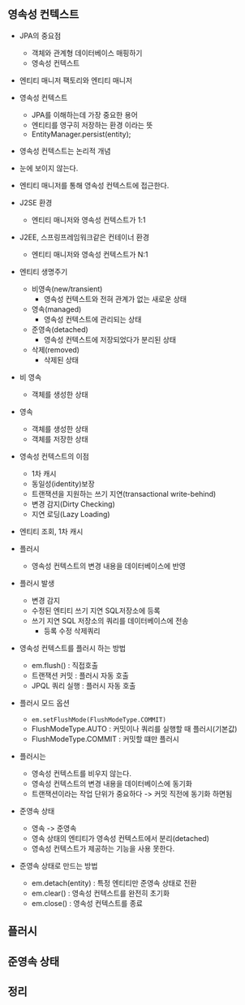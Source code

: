 ## 영속성 컨텍스트

- JPA의 중요점
    - 객체와 관계형 데이터베이스 매핑하기 
    - 영속성 컨텍스트
    
- 엔티티 매니저 팩토리와 엔티티 매니저

- 영속성 컨텍스트
    - JPA를 이해하는데 가장 중요한 용어
    - 엔티티를 영구히 저장하는 환경 이라는 뜻
    - EntityManager.persist(entity);
    
- 영속성 컨텍스트는 논리적 개념
- 눈에 보이지 않는다.
- 엔티티 매니저를 통해 영속성 컨텍스트에 접근한다.

- J2SE 환경
    - 엔티티 매니저와 영속성 컨텍스트가 1:1
- J2EE, 스프링프레임워크같은 컨테이너 환경
    - 엔티티 매니저와 영속성 컨텍스트가 N:1


- 엔티티 생명주기
    - 비영속(new/transient)
        - 영속성 컨텍스트와 전혀 관계가 없는 새로운 상태
    - 영속(managed)
        - 영속성 컨텍스트에 관리되는 상태
    - 준영속(detached)
        - 영속성 컨텍스트에 저장되었다가 분리된 상태
    - 삭제(removed)
        - 삭제된 상태
        
        
- 비 영속
    - 객체를 생성한 상태
- 영속
    - 객체를 생성한 상태
    - 객체를 저장한 상태
    
- 영속성 컨텍스트의 이점
    - 1차 캐시
    - 동일성(identity)보장
    - 트랜잭션을 지원하는 쓰기 지연(transactional write-behind)
    - 변경 감지(Dirty Checking)
    - 지연 로딩(Lazy Loading)
        
- 엔티티 조회, 1차 캐시
    
    
- 플러시
    - 영속성 컨텍스트의 변경 내용을 데이터베이스에 반영
    
- 플러시 발생
    - 변경 감지
    - 수정된 엔티티 쓰기 지연 SQL저장소에 등록
    - 쓰기 지연 SQL 저장소의 쿼리를 데이터베이스에 전송
        - 등록 수정 삭제쿼리
        
- 영속성 컨텍스트를 플러시 하는 방법
    - em.flush() :  직접호출
    - 트랜잭션 커밋  : 플러시 자동 호출
    - JPQL 쿼리 실행 : 플러시 자동 호출
    
    
- 플러시 모드 옵션
    - `em.setFlushMode(FlushModeType.COMMIT)`
    - FlushModeType.AUTO : 커밋이나 쿼리를 실행할 때 플러시(기본값)
    - FlushModeType.COMMIT : 커밋할 떄만 플러시
   
- 플러시는
    - 영속성 컨텍스트를 비우지 않는다.
    - 영속성 컨텍스트의 변경 내용을 데이터베이스에 동기화
    - 트랜잭션이라는 작업 단위가 중요하다 -> 커밋 직전에 동기화 하면됨
    
- 준영속 상태
    - 영속 -> 준영속
    - 영속 상태의 엔티티가 영속성 컨텍스트에서 분리(detached)
    - 영속성 컨텍스트가 제공하는 기능을 사용 못한다.
    
    
- 준영속 상태로 만드는 방법
    - em.detach(entity) : 특정 엔티티만 준영속 상태로 전환
    - em.clear() : 영속성 컨텍스트를 완전히 초기화
    - em.close() : 영속성 컨텍스트를 종료
    
    
## 플러시

## 준영속 상태

## 정리